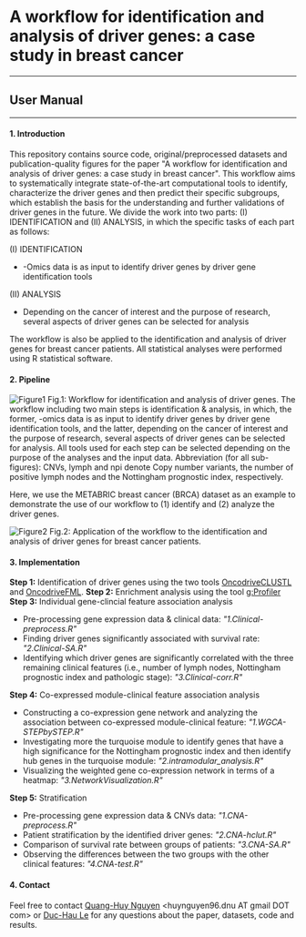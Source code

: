 # A workflow for identification and analysis of driver genes: a case study in breast cancer
---
## User Manual
---
#### 1. Introduction
This repository contains source code, original/preprocessed datasets and publication-quality figures for the paper "A workflow for identification and analysis of driver genes: a case study in breast cancer". This workflow aims to systematically integrate state-of-the-art computational tools to identify, characterize the driver genes and then predict their specific subgroups, which establish the basis for the understanding and further validations of driver genes in the future. We divide the work into two parts: (I) IDENTIFICATION and (II) ANALYSIS, in which the specific tasks of each part as follows:

(I) IDENTIFICATION
 - -Omics data is as input to identify driver genes by driver gene identification tools

(II) ANALYSIS
 - Depending on the cancer of interest and the purpose of research, several aspects of driver genes can be selected for analysis

The workflow is also be applied to the identification and analysis of driver genes for breast cancer patients. All statistical analyses were performed using R statistical software.
#### 2. Pipeline

![Figure1](https://imgur.com/ujBkHCl.png)
Fig.1: Workflow for identification and analysis of driver genes. The workflow including two main steps is identification & analysis, in which, the former, -omics data is as input to identify driver genes by driver gene identification tools, and the latter, depending on the cancer of interest and the purpose of research, several aspects of driver genes can be selected for analysis. All tools used for each step can be selected depending on the purpose of the analyses and the input data. Abbreviation (for all sub-figures): CNVs, lymph and npi denote Copy number variants, the number of positive lymph nodes and the Nottingham prognostic index, respectively.

Here, we use the METABRIC breast cancer (BRCA) dataset as an example to demonstrate the use of our workflow to (1) identify and (2) analyze the driver genes.

![Figure2](https://imgur.com/tpJceRp.png)
Fig.2: Application of the workflow to the identification and analysis of driver genes for breast cancer patients.
#### 3. Implementation
**Step 1:** Identification of driver genes using the two tools [OncodriveCLUSTL](http://bbglab.irbbarcelona.org/oncodriveclustl/analysis) and [OncodriveFML](http://bbglab.irbbarcelona.org/oncodrivefml/analysis#).
**Step 2:** Enrichment analysis using the tool [g:Profiler](https://biit.cs.ut.ee/gprofiler/gost)
**Step 3:** Individual gene-clincial feature association analysis
- Pre-processing gene expression data & clinical data: *"1.Clinical-preprocess.R"*
- Finding driver genes significantly associated with survival rate: *"2.Clinical-SA.R"*
- Identifying which driver genes are significantly correlated with the three remaining clinical features (i.e., number of lymph nodes, Nottingham prognostic index and pathologic stage): *"3.Clinical-corr.R"*

**Step 4:** Co-expressed module-clinical feature association analysis
- Constructing a co-expression gene network and analyzing the association between co-expressed module-clinical feature: *"1.WGCA-STEPbySTEP.R"*
- Investigating more the turquoise module to identify genes that have a high significance for the Nottingham prognostic index and then identify hub genes in the turquoise module: *"2.intramodular_analysis.R"*
- Visualizing the weighted gene co-expression network in terms of a heatmap: *"3.NetworkVisualization.R"*

**Step 5:** Stratification
- Pre-processing gene expression data & CNVs data: *"1.CNA-preprocess.R"*
- Patient stratification by the identified driver genes: *"2.CNA-hclut.R"*
- Comparison of survival rate between groups of patients: *"3.CNA-SA.R"*
- Observing the differences between the two groups with the other clinical features: *"4.CNA-test.R"*

#### 4. Contact
Feel free to contact [Quang-Huy Nguyen](https://github.com/huynguyen250896) <huynguyen96.dnu AT gmail DOT com> or [Duc-Hau Le](https://github.com/hauldhut) <hauldhut AT gmail DOT com> for any questions about the paper, datasets, code and results.


